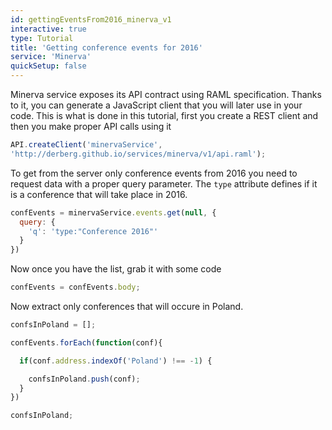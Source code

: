 ```yaml
---
id: gettingEventsFrom2016_minerva_v1
interactive: true
type: Tutorial
title: 'Getting conference events for 2016'
service: 'Minerva'
quickSetup: false
---
```



Minerva service exposes its API contract using RAML specification. Thanks to it, you can generate a JavaScript client that you will later use in your code.
This is what is done in this tutorial, first you create a REST client and then you make proper API calls using it

```javascript
API.createClient('minervaService',
'http://derberg.github.io/services/minerva/v1/api.raml');
```

To get from the server only conference events from 2016 you need to request data with a proper query parameter.
The `type` attribute defines if it is a conference that will take place in 2016.

```javascript
confEvents = minervaService.events.get(null, {
  query: {
    'q': 'type:"Conference 2016"'
  }
})
```

Now once you have the list, grab it with some code

```javascript
confEvents = confEvents.body;
```


Now extract only conferences that will occure in Poland.

```javascript
confsInPoland = [];

confEvents.forEach(function(conf){

  if(conf.address.indexOf('Poland') !== -1) {

    confsInPoland.push(conf);
  }
})

confsInPoland;
```